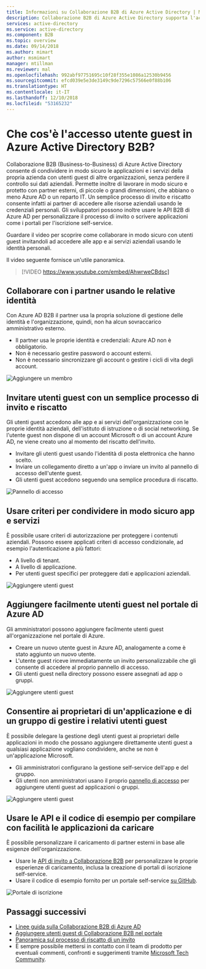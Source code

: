```yaml
---
title: Informazioni su Collaborazione B2B di Azure Active Directory | Microsoft Docs
description: Collaborazione B2B di Azure Active Directory supporta l'accesso di utenti guest per consentire di condividere in modo sicuro le risorse e collaborare con partner esterni.
services: active-directory
ms.service: active-directory
ms.component: B2B
ms.topic: overview
ms.date: 09/14/2018
ms.author: mimart
author: msmimart
manager: mtillman
ms.reviewer: mal
ms.openlocfilehash: 992abf97751695c10f28f355e1086a12530b9456
ms.sourcegitcommit: efcd039e5e3de3149c9de7296c57566e0f88b106
ms.translationtype: HT
ms.contentlocale: it-IT
ms.lasthandoff: 12/10/2018
ms.locfileid: "53165232"
---
```

# <a name="what-is-guest-user-access-in-azure-active-directory-b2b"></a>Che cos'è l'accesso utente guest in Azure Active Directory B2B?

Collaborazione B2B (Business-to-Business) di Azure Active Directory consente di condividere in modo sicuro le applicazioni e i servizi della propria azienda con utenti guest di altre organizzazioni, senza perdere il controllo sui dati aziendali. Permette inoltre di lavorare in modo sicuro e protetto con partner esterni, di piccole o grandi dimensioni, che abbiano o meno Azure AD o un reparto IT. Un semplice processo di invito e riscatto consente infatti ai partner di accedere alle risorse aziendali usando le credenziali personali. Gli sviluppatori possono inoltre usare le API B2B di Azure AD per personalizzare il processo di invito o scrivere applicazioni come i portali per l'iscrizione self-service.

Guardare il video per scoprire come collaborare in modo sicuro con utenti guest invitandoli ad accedere alle app e ai servizi aziendali usando le identità personali.

Il video seguente fornisce un'utile panoramica.

>[!VIDEO https://www.youtube.com/embed/AhwrweCBdsc]

## <a name="collaborate-with-any-partner-using-their-identities"></a>Collaborare con i partner usando le relative identità
Con Azure AD B2B il partner usa la propria soluzione di gestione delle identità e l'organizzazione, quindi, non ha alcun sovraccarico amministrativo esterno. 
- Il partner usa le proprie identità e credenziali: Azure AD non è obbligatorio. 
- Non è necessario gestire password o account esterni. 
- Non è necessario sincronizzare gli account o gestire i cicli di vita degli account.  

![Aggiungere un membro](media/what-is-b2b/add-member.png)

## <a name="invite-guest-users-with-a-simple-invitation-and-redemption-process"></a>Invitare utenti guest con un semplice processo di invito e riscatto
Gli utenti guest accedono alle app e ai servizi dell'organizzazione con le proprie identità aziendali, dell'istituto di istruzione o di social networking. Se l'utente guest non dispone di un account Microsoft o di un account Azure AD, ne viene creato uno al momento del riscatto dell'invito. 
- Invitare gli utenti guest usando l'identità di posta elettronica che hanno scelto.
- Inviare un collegamento diretto a un'app o inviare un invito al pannello di accesso dell'utente guest. 
- Gli utenti guest accedono seguendo una semplice procedura di riscatto.

![Pannello di accesso](media/what-is-b2b/consentscreen.png)

## <a name="use-policies-to-securely-share-your-apps-and-services"></a>Usare criteri per condividere in modo sicuro app e servizi
È possibile usare criteri di autorizzazione per proteggere i contenuti aziendali. Possono essere applicati criteri di accesso condizionale, ad esempio l'autenticazione a più fattori:
- A livello di tenant.
- A livello di applicazione.
- Per utenti guest specifici per proteggere dati e applicazioni aziendali.

![Aggiungere utenti guest](media/what-is-b2b/tutorial-mfa-policy-2.png)


## <a name="easily-add-guest-users-in-the-azure-ad-portal"></a>Aggiungere facilmente utenti guest nel portale di Azure AD

Gli amministratori possono aggiungere facilmente utenti guest all'organizzazione nel portale di Azure.
- Creare un nuovo utente guest in Azure AD, analogamente a come è stato aggiunto un nuovo utente.
- L'utente guest riceve immediatamente un invito personalizzabile che gli consente di accedere al proprio pannello di accesso.
- Gli utenti guest nella directory possono essere assegnati ad app o gruppi.  

![Aggiungere utenti guest](media/what-is-b2b/adding-b2b-users-admin.png)

## <a name="let-application-and-group-owners-manage-their-own-guest-users"></a>Consentire ai proprietari di un'applicazione e di un gruppo di gestire i relativi utenti guest

È possibile delegare la gestione degli utenti guest ai proprietari delle applicazioni in modo che possano aggiungere direttamente utenti guest a qualsiasi applicazione vogliano condividere, anche se non è un'applicazione Microsoft. 
 - Gli amministratori configurano la gestione self-service dell'app e del gruppo.
 - Gli utenti non amministratori usano il proprio [pannello di accesso](https://myapps.microsoft.com) per aggiungere utenti guest ad applicazioni o gruppi.

![Aggiungere utenti guest](media/what-is-b2b/access-panel-manage-app.png)

## <a name="use-apis-and-sample-code-to-easily-build-applications-to-onboard"></a>Usare le API e il codice di esempio per compilare con facilità le applicazioni da caricare

È possibile personalizzare il caricamento di partner esterni in base alle esigenze dell'organizzazione.
- Usare le [API di invito a Collaborazione B2B](https://developer.microsoft.com/graph/docs/api-reference/v1.0/resources/invitation) per personalizzare le proprie esperienze di caricamento, inclusa la creazione di portali di iscrizione self-service. 
- Usare il codice di esempio fornito per un portale self-service [su GitHub](https://github.com/Azure/active-directory-dotnet-graphapi-b2bportal-web).

![Portale di iscrizione](media/what-is-b2b/sign-up-portal.png)

## <a name="next-steps"></a>Passaggi successivi

- [Linee guida sulla Collaborazione B2B di Azure AD](licensing-guidance.md)
- [Aggiungere utenti guest di Collaborazione B2B nel portale](add-users-administrator.md)
- [Panoramica sul processo di riscatto di un invito](redemption-experience.md)
- È sempre possibile mettersi in contatto con il team di prodotto per eventuali commenti, confronti e suggerimenti tramite [Microsoft Tech Community](https://techcommunity.microsoft.com/t5/Azure-Active-Directory-B2B/bd-p/AzureAD_B2b).

